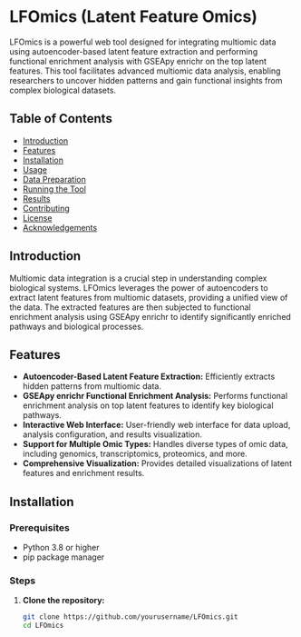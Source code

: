 # LFOmics (Latent Feature Omics)

LFOmics is a powerful web tool designed for integrating multiomic data using autoencoder-based latent feature extraction and performing functional enrichment analysis with GSEApy enrichr on the top latent features. This tool facilitates advanced multiomic data analysis, enabling researchers to uncover hidden patterns and gain functional insights from complex biological datasets.

## Table of Contents

- [Introduction](#introduction)
- [Features](#features)
- [Installation](#installation)
- [Usage](#usage)
- [Data Preparation](#data-preparation)
- [Running the Tool](#running-the-tool)
- [Results](#results)
- [Contributing](#contributing)
- [License](#license)
- [Acknowledgements](#acknowledgements)

## Introduction

Multiomic data integration is a crucial step in understanding complex biological systems. LFOmics leverages the power of autoencoders to extract latent features from multiomic datasets, providing a unified view of the data. The extracted features are then subjected to functional enrichment analysis using GSEApy enrichr to identify significantly enriched pathways and biological processes.

## Features

- **Autoencoder-Based Latent Feature Extraction:** Efficiently extracts hidden patterns from multiomic data.
- **GSEApy enrichr Functional Enrichment Analysis:** Performs functional enrichment analysis on top latent features to identify key biological pathways.
- **Interactive Web Interface:** User-friendly web interface for data upload, analysis configuration, and results visualization.
- **Support for Multiple Omic Types:** Handles diverse types of omic data, including genomics, transcriptomics, proteomics, and more.
- **Comprehensive Visualization:** Provides detailed visualizations of latent features and enrichment results.

## Installation

### Prerequisites

- Python 3.8 or higher
- pip package manager

### Steps

1. **Clone the repository:**
   ```bash
   git clone https://github.com/yourusername/LFOmics.git
   cd LFOmics

